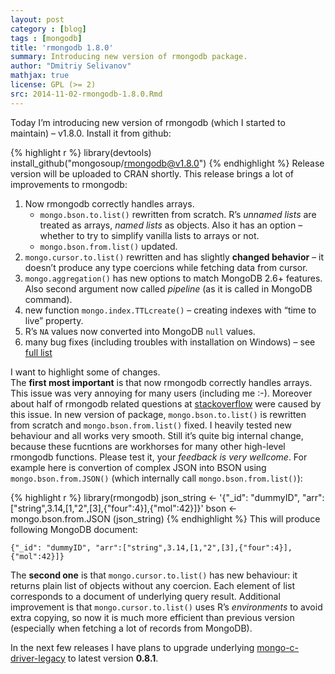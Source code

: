 ```yaml
---
layout: post
category : [blog]
tags : [mongodb]
title: 'rmongodb 1.8.0'
summary: Introducing new version of rmongodb package.
author: "Dmitriy Selivanov"
mathjax: true
license: GPL (>= 2)
src: 2014-11-02-rmongodb-1.8.0.Rmd
---
```


Today I’m introducing new version of rmongodb  (which I started to maintain) – v1.8.0. Install it from github:

{% highlight r %}
library(devtools)
install_github("mongosoup/rmongodb@v1.8.0")
{% endhighlight %}
Release version will be uploaded to CRAN shortly.
This release brings a lot of improvements to rmongodb:

1. Now rmongodb correctly handles arrays.
    - `mongo.bson.to.list()` rewritten from scratch. R’s *unnamed lists* are treated as arrays, *named lists* as objects. Also it has an option – whether to try to simplify vanilla lists to arrays or not.
    - `mongo.bson.from.list()`  updated.
2. `mongo.cursor.to.list()`  rewritten and has slightly **changed behavior** – it doesn’t produce any type coercions while fetching data from cursor.
1. `mongo.aggregation()` has new options to match MongoDB 2.6+ features. Also second argument now called _pipeline_ (as it is called in MongoDB command).
1. new function `mongo.index.TTLcreate()`  – creating indexes with “time to live” property.
1. R’s `NA`  values now converted into MongoDB `null` values.
1. many bug fixes (including troubles with installation on Windows) – see [full list](https://github.com/mongosoup/rmongodb/issues?q=milestone%3A1.8.0+is%3Aclosed)  

I want to highlight some of changes.  
The **first most important** is that now rmongodb correctly handles arrays. This issue was very annoying for many users (including me :-). Moreover about half of rmongodb related questions at [stackoverflow](http://stackoverflow.com/questions/tagged/rmongodb) were caused by this issue. In new version of package, `mongo.bson.to.list()` is rewritten from scratch and  `mongo.bson.from.list()`  fixed. I heavily tested new behaviour and all works very smooth. Still it’s quite big internal change, because these fucntions are workhorses for many other high-level rmongodb functions. Please test it, your *feedback is very wellcome*. For example here is convertion of complex JSON into BSON using `mongo.bson.from.JSON()`  (which internally call `mongo.bson.from.list()`):

{% highlight r %}
library(rmongodb)
json_string <- '{"_id": "dummyID", "arr":["string",3.14,[1,"2",[3],{"four":4}],{"mol":42}]}'
bson <- mongo.bson.from.JSON (json_string)
{% endhighlight %}
This will produce following MongoDB document:
```
{"_id": "dummyID", "arr":["string",3.14,[1,"2",[3],{"four":4}],{"mol":42}]}  
```  
The **second one** is that `mongo.cursor.to.list()`  has new behaviour: it returns plain list of objects without any coercion. Each element of list corresponds to a document of underlying query result. Additional improvement is that `mongo.cursor.to.list()`  uses R’s _environments_ to avoid extra copying, so now it is much more efficient than previous version (especially when fetching a lot of records from MongoDB).

In the next few releases I have plans to upgrade underlying [mongo-c-driver-legacy](https://github.com/mongodb/mongo-c-driver-legacy) to latest version **0.8.1**.
